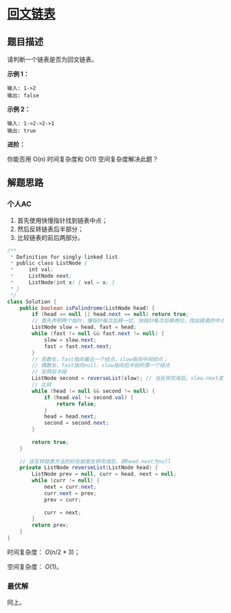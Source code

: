 # [回文链表](https://leetcode-cn.com/problems/palindrome-linked-list/)

## 题目描述

请判断一个链表是否为回文链表。

**示例 1：**

```
输入: 1->2
输出: false
```

**示例 2：**

```
输入: 1->2->2->1
输出: true
```

**进阶：**

你能否用 O(n) 时间复杂度和 O(1) 空间复杂度解决此题？

## 解题思路

### 个人AC

1. 首先使用快慢指针找到链表中点；
2. 然后反转链表后半部分；
3. 比较链表的前后两部分。

```Java
/**
 * Definition for singly-linked list.
 * public class ListNode {
 *     int val;
 *     ListNode next;
 *     ListNode(int x) { val = x; }
 * }
 */
class Solution {
    public boolean isPalindrome(ListNode head) {
        if (head == null || head.next == null) return true;
        // 首先声明两个指针，慢指针每次后移一位，快指针每次后移两位，找出链表的中点
        ListNode slow = head, fast = head;
        while (fast != null && fast.next != null) {
            slow = slow.next;
            fast = fast.next.next;
        }
        // 奇数长，fast指向最后一个结点，slow指向中间结点；
        // 偶数长，fast指向null，slow指向后半段的第一个结点
        // 反转后半段
        ListNode second = reverseList(slow); // 当反转完成后，slow.next变为null
        // 比较
        while (head != null && second != null) {
            if (head.val != second.val) {
                return false;
            }
            head = head.next;
            second = second.next;
        }
        
        return true;
    }
    
    // 该反转链表方法的好处就是反转完成后，原head.next为null
    private ListNode reverseList(ListNode head) {
        ListNode prev = null, curr = head, next = null;
        while (curr != null) {
            next = curr.next;
            curr.next = prev;
            prev = curr;
            
            curr = next;
        }
        return prev;
    }
}
```

时间复杂度： $O(n / 2 * 3)$；

空间复杂度： $O(1)$。

### 最优解

同上。